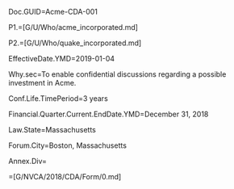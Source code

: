 Doc.GUID=Acme-CDA-001

P1.=[G/U/Who/acme_incorporated.md]

P2.=[G/U/Who/quake_incorporated.md]

EffectiveDate.YMD=2019-01-04

Why.sec=To enable confidential discussions regarding a possible investment in Acme.

Conf.Life.TimePeriod=3 years

Financial.Quarter.Current.EndDate.YMD=December 31, 2018

Law.State=Massachusetts

Forum.City=Boston, Massachusetts

Annex.Div=</i>

=[G/NVCA/2018/CDA/Form/0.md]
